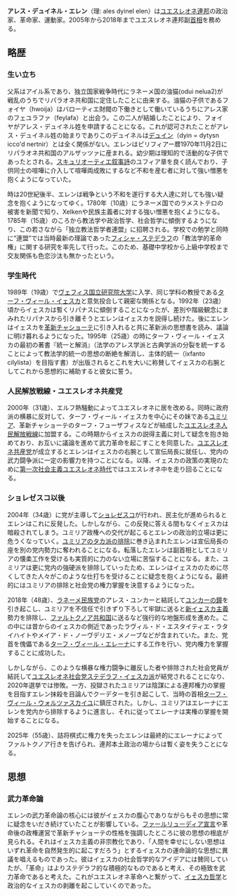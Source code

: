 **アレス・デュイネル・エレン**（理: <span class="cirlipa">ales dyinel elen</span>）は[ユエスレオネ連邦](http://www.jurliyuuri.info/w/index.php?title=ユエスレオネ連邦)の政治家、革命家、運動家。2005年から2018年までユエスレオネ連邦副[首相](http://www.jurliyuuri.info/w/index.php?title=ユエスレオネ連邦の首相)を務める。

## 略歴
### 生い立ち 
父系はアイル系であり、独立国家戦争時代にラネーメ国の油猫(odui nelua2)が戦乱のうちでリパラオネ共和国に定住したことに由来する。油猫の子供であるフォイヤ（hwoija）はバローティエ財閥の下働きとして働いているうちにアレス家のフェユラファ（feylafa）と出会う。この二人が結婚したことにより、フォイヤがアレス・デュイネル姓を申請することになる。これが認可されたことがアレス・デュイネル姓の始まりでありこのデュイネルは[デュイン](http://www.jurliyuuri.info/w/index.php?title=デュイン)（dyin = dytysn icco'd nertnir）とは全く関係がない。エレンはピリフィアー暦1970年11月2日にリパラオネ共和国のアルザッツァに産まれる。幼少期は理知的で活動的な子供であったとされる。[スキュリオーティエ叙事詩](http://www.jurliyuuri.info/w/index.php?title=スキュリオーティエ叙事詩)のユフィア章を良く読んでおり、子供同士の喧嘩に介入して喧嘩両成敗にするなど不和を産む者に対して強い憎悪を抱くようになっていた。

時は20世紀後半、エレンは戦争という不和を遂行する大人達に対しても強い疑念を抱くようになってゆく。1780年（10歳）にラネーメ国でのラメストテロの被害を新聞で知り、Xelkenや民族主義者に対する強い憎悪を抱くようになる。1785年（15歳）のころから教法学や政治哲学、社会哲学に傾倒するようになり、この若さながら「独立教法哲学者連盟」に招聘される。学校での勉学と同時に“連盟”では当時最新の理論であった[フィシャ・ステデラフ](http://www.jurliyuuri.info/w/index.php?title=フィシャ・ステデラフ)の「教法学的革命権」に関する研究を率先して行った。このため、基礎中学校から上級中学校まで交友関係も色恋沙汰も無かったという。

### 学生時代 
1989年（19歳）で[ヴェフィス国立研究院大学](http://www.jurliyuuri.info/w/index.php?title=悠里世界の大学#.E3.83.B4.E3.82.A7.E3.83.95.E3.82.A3.E3.82.B9.E5.85.B1.E5.92.8C.E5.9B.BD)に入学、同じ学科の教授である[ターフ・ヴィール・イェスカ](http://www.jurliyuuri.info/w/index.php?title=ターフ・ヴィール・イェスカ)と意気投合して親密な関係となる。1992年（23歳）頃からイェスカは暫くリパナスに傾倒することになったが、差別や階級観念にまみれたリパナスから引き離そうとエレンはイェスカを説得し続けた。後にエレンはイェスカを[革新チャショーテ](https://sites.google.com/site/riparaincangku/yuesureone-ren-gong-shi-jie-she-ding/li-shi/philerl/chafiofesxolen-terso)に引き入れると共に革新派の思想書を読み、議論に明け暮れるようになった。1995年（25歳）の時にターフ・ヴィール・イェスカの最初の著書『統一と解消』（法学のアレス学派と古典学派の分裂を統一することによって教法学的統一の思想の断絶を解消し、主体的統一（ixfanto cilylista）を目指す書）が出版されるとこれを大いに称賛してイェスカの右腕としてこれから思想的に補助すると彼女に誓う。

### 人民解放戦線・ユエスレオネ共産党 
2000年（31歳）、エルフ熱騒動によってユエスレオネに居を改める。同時に政府派の横暴に反対して、ターフ・ヴィール・イェスカを中心にその妹である[ユミリア](http://www.jurliyuuri.info/w/index.php?title=ターフ・ヴィール・ユミリア)、革新チャショーテのターフ・フューザフィスなどが結成した[ユエスレオネ人民解放戦線](http://www.jurliyuuri.info/w/index.php?title=ユエスレオネ人民解放戦線)に加盟する。この時期からイェスカの説得主義に対して疑念を抱き始めており、お互いに議論を進めて武力革命を起こすことを同意した。[ユエスレオネ共産党](http://www.jurliyuuri.info/w/index.php?title=ユエスレオネ共産党)が成立するとエレンはイェスカの右腕として宣伝局長に就任し、党内の武力闘争派に一定の影響力を持つことになる。以降、イェスカの政策の実現のために[第一次社会主義ユエスレオネ時代](http://www.jurliyuuri.info/w/index.php?title=ユエスレオネ#.E7.A4.BE.E4.BC.9A.E4.B8.BB.E7.BE.A9.E9.80.A3.E9.82.A6.E3.81.AE.E6.88.90.E7.AB.8B)ではユエスレオネ中を走り回ることになる。

### ショレゼスコ以後 
2004年（34歳）に党が主導して[ショレゼスコ](https://sites.google.com/site/riparaincangku/yuesureone-ren-gong-shi-jie-she-ding/li-shi/philerl/xolesesko)が行われ、民主化が進められるとエレンはこれに反発した。しかしながら、この反発に答える間もなくイェスカは暗殺されてしまう。ユミリア政権への交代が起こるとエレンの政治的立場は更に危うくなっていく。[ユミリアのタカ派の排除](https://docs.google.com/document/d/1nGp848QUOOjdDRfQmKCJzHzg-hpJZnziO1CHJwQBwqI/edit#heading=h.jqweupczo8fo)に巻き込まれたエレンは宣伝局長の座を別の党内勢力に奪われることになる。転落したエレンは副首相としてユミリアの懐柔工作を受けるも実質的に力のない立場に苦悩することになる。また、ユミリアは更に党内の強硬派を排除していったため、エレンはイェスカのために尽くしてきた人々がこのような仕打ちを受けることに疑念を抱くようになる。最終的にはユミリアの排除と社会党の権力掌握を決意するようになった。

2018年（48歳）、[ラネーメ民族党](https://tanukipedia.fandom.com/ja/wiki/%E3%83%A9%E3%83%8D%E3%83%BC%E3%83%A1%E6%B0%91%E6%97%8F%E5%85%9A)のアレス・ユンカーと結託して[ユンカーの鐘](https://sites.google.com/site/riparaincangku/yuesureone-ren-gong-shi-jie-she-ding/li-shi/philerl/jf)を引き起こし、ユミリアを不信任で引きずり下ろして牢獄に送ると[新イェスカ主義](http://www.jurliyuuri.info/w/index.php?title=悠里世界の学生運動#.E6.96.B0.E3.82.A4.E3.82.A7.E3.82.B9.E3.82.AB.E5.AD.A6.E6.B4.BE.E3.81.AE.E8.88.88.E9.9A.86)勢力を排除し、[ファルトクノア共和国](https://sites.google.com/site/riparaincangku/yuesureone-ren-gong-shi-jie-she-ding/li-shi/philerl/faltknoa)に送るなど強行的な地盤形成を進めた。この中には昔からのイェスカの側近であったラヴィル・ド・エスタイティエ・ラタイハイトやメイア・ド・ノーヴデリエ・メノーブなどが含まれていた。また、党首を傀儡である[ターフ・ヴィール・エレーナ](https://sites.google.com/site/riparaincangku/yuesureone-ren-gong-shi-jie-she-ding/yang-na-wen-hua/nediet-larta/tafu-vu-iru-erena)にする工作を行い、党内権力を掌握することに成功した。

しかしながら、このような横暴な権力闘争に離反した者や排除された社会党員が結託して[ユエスレオネ社会党ステデラフ・イェスカ派](https://sites.google.com/site/riparaincangku/yuesureone-ren-gong-shi-jie-she-ding/yang-na-wen-hua/finarph/fhifoes/yuesureone-she-hui-dangsutederafu-i-esuka-pai)が結党されることになり、2020年選挙では惨敗。一方、投獄されたユミリアは陰謀による連邦権力の掌握を目指すエレン抹殺を目論んでクーデターを引き起こして、当時の首相[ターフ・ヴィール・ウォルツァスカイユ](http://www.jurliyuuri.info/w/index.php?title=ターフ・ヴィール・ウォルツァスカイユ)に鎮圧された。しかし、ユミリアはエレーナにエレンを党内から排除するように進言し、それに従ってエレーナは実権の掌握を開始することになる。

2025年（55歳）、詰将棋式に権力を失ったエレンは最終的にエレーナによってファルトクノア行きを告げられ、連邦本土政治の場からは暫く姿を失うことになる。

## 思想 
### 武力革命論 
エレンの武力革命論の核心には彼がイェスカの腹心でありながらもその思想に常に疑念をいだき続けていたことが影響している。[ファールリューディア宣言](http://www.jurliyuuri.info/w/index.php?title=ファールリューディア宣言)や革命後の政権運営で革新チャショーテの性格を強調したところに彼の思想の根底が見られる。それはイェスカ主義の非宗教化であり、「人間を幸せにしない思想はいずれ革命を自然発生的に起こすだろう」とするイェスカの運命論的な思想に異議を唱えるものであった。彼はイェスカの社会哲学的なアイデアには賛同していたが、「革命」はよりステデラフ的な積極的なものであると考え、その極致を武力革命であると考えた。これがユエスレオネ革命へと繋がって、[イェスカ哲学](http://www.jurliyuuri.info/w/index.php?title=イェスカ哲学)と政治的なイェスカの剥離を起こしていくのであった。
